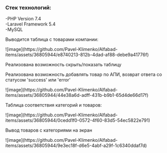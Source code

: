  <h3>Стек технологий: </h3>
-PHP Version 7.4<br/>
-Laravel Framework 5.4<br/>
-MySQL

<p>Выводится таблица с товарами компании:</p>
![image](https://github.com/Pavel-Klimenko/Alfabad-items/assets/36805944/e8740213-812b-4dad-af88-debe9a41776f)

<p>Реализована возможность скрыть/показать таблицу</p>

<p>Реализована возможность добавлять товар по АПИ, возврат ответа со статусом 'success' или 'error'</p>
![image](https://github.com/Pavel-Klimenko/Alfabad-items/assets/36805944/44e38a6d-adff-431b-b9b1-65d4de66d17f)

<p>Таблица соответствия категорий и товаров:</p>
![image](https://github.com/Pavel-Klimenko/Alfabad-items/assets/36805944/0cedd1f0-0572-4f60-83d5-54ec5822e791)

<p>Вывод товаров с категориями на экран</p>
![image](https://github.com/Pavel-Klimenko/Alfabad-items/assets/36805944/9e3ec18f-d6e5-4abf-a29f-1c6340ddaf7d)





